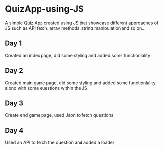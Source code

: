 # QuizApp-using-JS
<p align = "left"> A simple Quiz App created using JS that showcase different approaches of JS such as API fetch,  array methods, string manipulation and so on... </p>

## Day 1
<p align = "left">Created an index page, did some styling and added some functionlality</p>

## Day 2
<p align = "left">Created main game page, did some styling and added some functionlality along with some questions within the JS</p>

## Day 3
<p align = "left">Create end game page, used Json to fetch questions</p>

## Day 4
<p align = "left">Used an API to fetch the question and added a loader</p>
